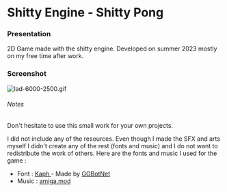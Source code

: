 # Shitty Engine - Shitty Pong
### Presentation
2D Game made with the shitty engine. 
Developed on summer 2023 mostly on my free time after work.
### Screenshot
![lad-6000-2500.gif](lad-6000-2500.gif)

###### Notes
Don't hesitate to use this small work for your own projects. 

I did not include any of the resources. Even though I made the SFX and arts myself I didn't create any of the rest (fonts and music) and I do not want to redistribute the work of others. 
Here are the fonts and music I used for the game : 
- Font : [Kaph ](https://ggbot.itch.io/kaph-font)- Made by [GGBotNet](https://www.ggbot.net/)
- Music : [amiga.mod](https://modarchive.org/index.php?request=view_by_moduleid&query=33453) 

